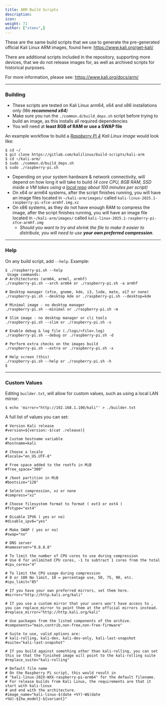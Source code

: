 ```yaml
---
title: ARM Build Scripts
description:
icon:
weight: 71
author: ["steev",]
---
```


These are the same build scripts that we use to generate the pre-generated official Kali Linux ARM images, found here: <https://www.kali.org/get-kali/>

There are additional scripts included in the repository, supporting more devices, that we do not release images for, as well as archived scripts for historical purposes.

For more information, please see: <https://www.kali.org/docs/arm/>

- - -

### Building

- These scripts are tested on Kali Linux arm64, x64 and x86 installations only _(We **recommend x64**)_
- Make sure you run the `./common.d/build_deps.sh` script before trying to build an image, as this installs all required dependencies
- You will need at **least 8GB of RAM or use a SWAP file**

An example workflow to build a _[Raspberry Pi 4](/docs/arm/raspberry-pi-4/) Kali Linux image_ would look like:

```console
$ cd ~/
$ git clone https://gitlab.com/kalilinux/build-scripts/kali-arm
$ cd ~/kali-arm/
$ sudo ./common.d/build_deps.sh
$ sudo ./raspberry-pi.sh
```

- Depending on your system hardware & network connectivity, will depend on how long it will take to build _(4 core CPU, 8GB RAM, SSD inside a VM takes using a [local repo](/docs/community/setting-up-a-kali-linux-mirror/) about 100 minutes per script)_
- On x64 or arm64 systems, after the script finishes running, you will have an image files located in `~/kali-arm/images/` called `kali-linux-2025.1-raspberry-pi-xfce-armhf.img.xz`
- On x86 systems, as they do not have enough RAM to compress the image, after the script finishes running, you will have an image file located in `~/kali-arm/images/` called `kali-linux-2025.1-raspberry-pi-xfce-armhf.img`
  - _Should you want to try and shrink the file to make it easier to distribute, you will need to use **your own preferred compression**_.

- - -

### Help

On any build script, add `--help`. Example:

```console
$ ./raspberry-pi.sh --help
 Usage commands:
# Architectures (arm64, armel, armhf)
./raspberry-pi.sh --arch arm64 or ./raspberry-pi.sh -a armhf

# Desktop manager (xfce, gnome, kde, i3, lxde, mate, e17 or none)
./raspberry-pi.sh --desktop kde or ./raspberry-pi.sh --desktop=kde

# Minimal image - no desktop manager
./raspberry-pi.sh --minimal or ./raspberry-pi.sh -m

# Slim image - no desktop manager or cli tools
./raspberry-pi.sh --slim or ./raspberry-pi.sh -s

# Enable debug & log file (./logs/<file>.log)
./raspberry-pi.sh --debug or ./raspberry-pi.sh -d

# Perform extra checks on the images build
./raspberry-pi.sh --extra or ./raspberry-pi.sh -x

# Help screen (this)
./raspberry-pi.sh --help or ./raspberry-pi.sh -h
$
```

- - -

### Custom Values

Editing `builder.txt`, will allow for custom values, such as using a local LAN mirror:

```console
$ echo 'mirror="http://192.168.1.100/kali"' > ./builder.txt
```

A full list of values you can set:

```plaintext
# Version Kali release
#version=${version:-$(cat .release)}

# Custom hostname variable
#hostname=kali

# Choose a locale
#locale="en_US.UTF-8"

# Free space added to the rootfs in MiB
#free_space="300"

# /boot partition in MiB
#bootsize="128"

# Select compression, xz or none
#compress="xz"

# Choose filesystem format to format ( ext3 or ext4 )
#fstype="ext4"

# Disable IPV6 ( yes or no)
#disable_ipv6="yes"

# Make SWAP ( yes or no)
#swap="no"

# DNS server
#nameserver="8.8.8.8"

# To limit the number of CPU cores to use during compression
# Use 0 for unlimited CPU cores, -1 to subtract 1 cores from the total
#cpu_cores="4"

# To limit the CPU usage during compression
# 0 or 100 No limit, 10 = percentage use, 50, 75, 90, etc.
#cpu_limit="85"

# If you have your own preferred mirrors, set them here.
#mirror="http://http.kali.org/kali"

# If you use a custom mirror that your users won't have access to , you can replace_mirror to point them at the official mirrors instead.
#replace_mirror="http://http.kali.org/kali"

# Use packages from the listed components of the archive.
#components="main,contrib,non-free,non-free-firmware"

# Suite to use, valid options are:
# kali-rolling, kali-dev, kali-dev-only, kali-last-snapshot
#suite="kali-last-snapshot"

# If you build against something other than kali-rolling, you can set this so that the finished image will point to the kali-rolling suite
#replace_suite="kali-rolling"

# Default file name
# On the Raspberry Pi script, this would result in
# "kali-linux-202X-WXX-raspberry-pi-arm64" for the default filename.
# For release builds from Kali Linux, the requirements are that it start with kali-linux
# and end with the architecture.
#image_name="kali-linux-$(date +%Y)-W$(date +%U)-${hw_model}-${variant}"
```
